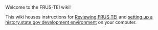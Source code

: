 Welcome to the FRUS-TEI wiki!

This wiki houses instructions for [Reviewing FRUS TEI](Reviewing-FRUS-TEI) and [setting up a history.state.gov development environment](Setup) on your computer.